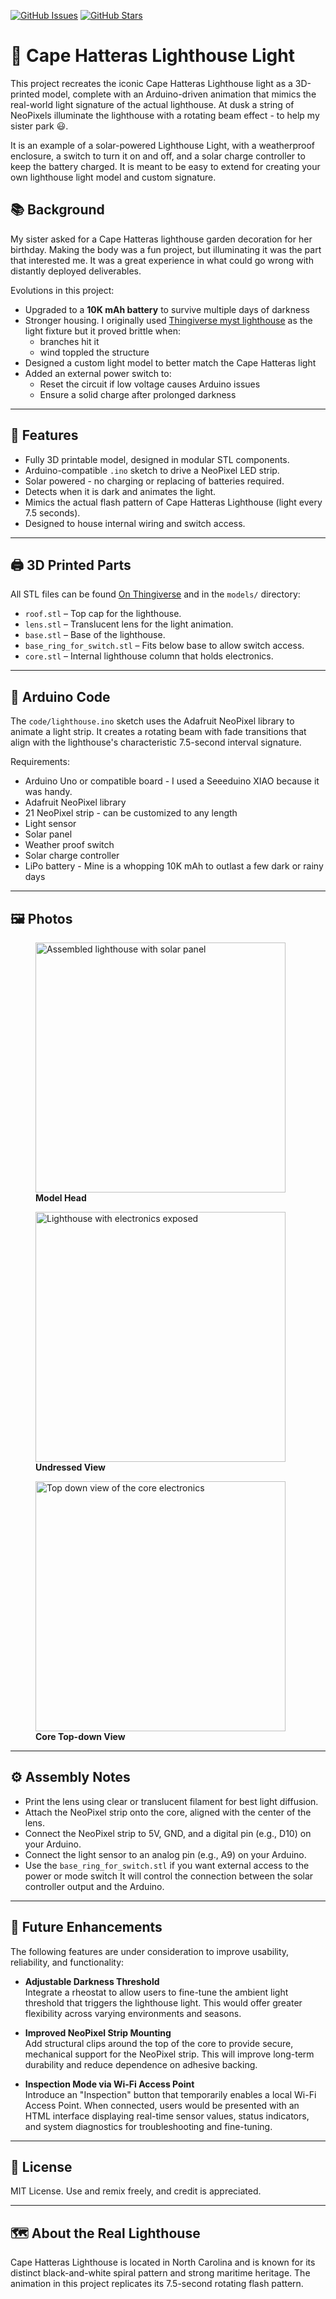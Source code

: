 [![GitHub Issues](https://img.shields.io/github/issues/jasonmce/lighthouse)](https://github.com/jasonmce/lighthouse/issues)
[![GitHub Stars](https://img.shields.io/github/stars/jasonmce/lighthouse)](https://github.com/jasonmce/lighthouse/stargazers)

# 🗼 Cape Hatteras Lighthouse Light

This project recreates the iconic Cape Hatteras Lighthouse light as a 3D-printed model, complete with an Arduino-driven animation that mimics the real-world light signature of the actual lighthouse. At dusk a string of NeoPixels illuminate the lighthouse with a rotating beam effect - to help my sister park &#128515;.

It is an example of a solar-powered Lighthouse Light, with a weatherproof enclosure, a switch to turn it on and off, and a solar charge controller to keep the battery charged.  It is meant to be easy to extend for creating your own lighthouse light model and custom signature.


## 📚 Background
My sister asked for a Cape Hatteras lighthouse garden decoration for her birthday.  Making the body was a fun project, but illuminating it was the part that interested me.  It was a great experience in what could go wrong with distantly deployed deliverables.

Evolutions in this project:
- Upgraded to a **10K mAh battery** to survive multiple days of darkness
- Stronger housing.  I originally used [Thingiverse myst lighthouse](https://www.thingiverse.com/thing:3164021) as the light fixture but it proved brittle when:
    - branches hit it
    - wind toppled the structure
- Designed a custom light model to better match the Cape Hatteras light
- Added an external power switch to:
    - Reset the circuit if low voltage causes Arduino issues
    - Ensure a solid charge after prolonged darkness
---

## 🔧 Features

- Fully 3D printable model, designed in modular STL components.
- Arduino-compatible `.ino` sketch to drive a NeoPixel LED strip.
- Solar powered - no charging or replacing of batteries required.
- Detects when it is dark and animates the light.
- Mimics the actual flash pattern of Cape Hatteras Lighthouse (light every 7.5 seconds).
- Designed to house internal wiring and switch access.
  
---

## 🖨️ 3D Printed Parts

All STL files can be found [On Thingiverse](https://www.thingiverse.com/thing:7056934) and in the `models/` directory:

- `roof.stl` – Top cap for the lighthouse.
- `lens.stl` – Translucent lens for the light animation.
- `base.stl` – Base of the lighthouse.
- `base_ring_for_switch.stl` – Fits below base to allow switch access.
- `core.stl` – Internal lighthouse column that holds electronics.

---

## 🧠 Arduino Code

The `code/lighthouse.ino` sketch uses the Adafruit NeoPixel library to animate a light strip. It creates a rotating beam with fade transitions that align with the lighthouse's characteristic 7.5-second interval signature.

Requirements:
- Arduino Uno or compatible board - I used a Seeeduino XIAO because it was handy.
- Adafruit NeoPixel library
- 21 NeoPixel strip - can be customized to any length
- Light sensor
- Solar panel
- Weather proof switch
- Solar charge controller
- LiPo battery - Mine is a whopping 10K mAh to outlast a few dark or rainy days

---

## 🖼️ Photos

<figure>
    <img
        src="assets/images/Cape%20Hatteras%20Light%20head.jpg"
        alt="Assembled lighthouse with solar panel"
        height="auto" width="400" style="max-width: 100%;">
    <figcaption><strong>Model Head</strong></figcaption>
</figure>
<figure>
    <img
        src="assets/images/Cape%20Hatteras%20Light%20undressed.jpg"
        alt="Lighthouse with electronics exposed"
        height="auto" width="400" style="max-width: 100%;">
    <figcaption><strong>Undressed View</strong></figcaption>
</figure>
<figure>
    <img
        src="assets/images/Cape%20Hatteras%20Light%20core%20topdown.jpg"
        alt="Top down view of the core electronics"
        height="auto" width="400" style="max-width: 100%;">
    <figcaption><strong>Core Top-down View</strong></figcaption>
</figure>

---


## ⚙️ Assembly Notes

- Print the lens using clear or translucent filament for best light diffusion.
- Attach the NeoPixel strip onto the core, aligned with the center of the lens.
- Connect the NeoPixel strip to 5V, GND, and a digital pin (e.g., D10) on your Arduino.
- Connect the light sensor to an analog pin (e.g., A9) on your Arduino.
- Use the `base_ring_for_switch.stl` if you want external access to the power or mode switch
    It will control the connection between the solar controller output and the Arduino.

---

## 🔧 Future Enhancements

The following features are under consideration to improve usability, reliability, and functionality:

- **Adjustable Darkness Threshold**  
  Integrate a rheostat to allow users to fine-tune the ambient light threshold that triggers the lighthouse light. This would offer greater flexibility across varying environments and seasons.

- **Improved NeoPixel Strip Mounting**  
  Add structural clips around the top of the core to provide secure, mechanical support for the NeoPixel strip. This will improve long-term durability and reduce dependence on adhesive backing.

- **Inspection Mode via Wi-Fi Access Point**  
  Introduce an "Inspection" button that temporarily enables a local Wi-Fi Access Point. When connected, users would be presented with an HTML interface displaying real-time sensor values, status indicators, and system diagnostics for troubleshooting and fine-tuning.
---

## 📜 License

MIT License. Use and remix freely, and credit is appreciated.

---

## 🗺️ About the Real Lighthouse

Cape Hatteras Lighthouse is located in North Carolina and is known for its distinct black-and-white spiral pattern and strong maritime heritage. The animation in this project replicates its 7.5-second rotating flash pattern.
